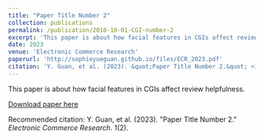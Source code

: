 ```yaml
---
title: "Paper Title Number 2"
collection: publications
permalink: /publication/2010-10-01-CGI-number-2
excerpt: 'This paper is about how facial features in CGIs affect review helpfulness.'
date: 2023
venue: 'Electronic Commerce Research'
paperurl: 'http://sophieyueguan.github.io/files/ECR_2023.pdf'
citation: 'Y. Guan, et al. (2023). &quot;Paper Title Number 2.&quot; <i>Electronic Commerce Research</i>. 1(2).'
---
```

This paper is about how facial features in CGIs affect review helpfulness.

[Download paper here](http://sophieyueguan.github.io/files/ECR_2023.pdf)

Recommended citation: Y. Guan, et al. (2023). "Paper Title Number 2." <i>Electronic Commerce Research</i>. 1(2).
